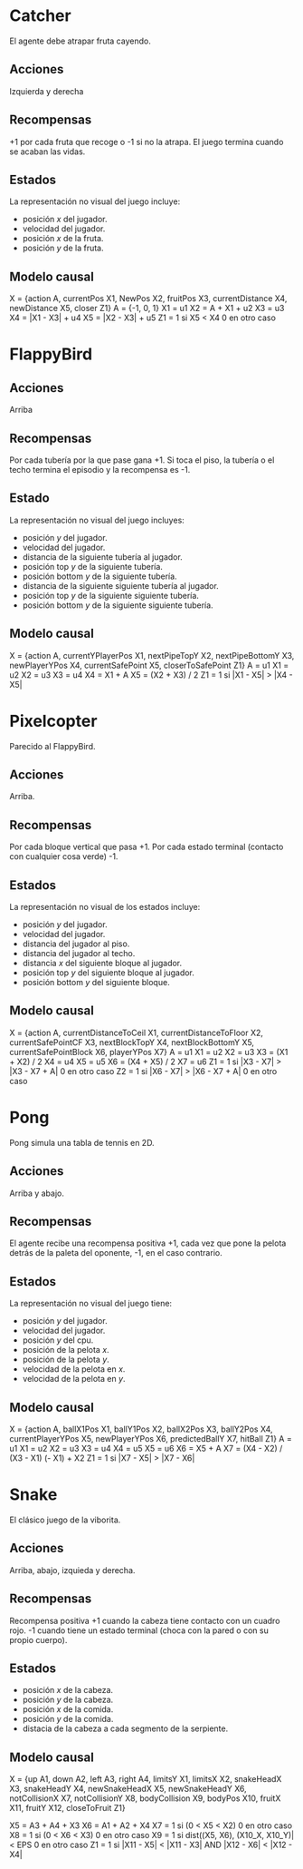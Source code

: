 # Catcher

El agente debe atrapar fruta cayendo.

## Acciones

Izquierda y derecha

## Recompensas 

+1 por cada fruta que recoge o -1 si no la atrapa. El juego termina cuando 
se acaban las vidas.

## Estados

La representación no visual del juego incluye:

* posición *x* del jugador.
* velocidad del jugador.
* posición *x* de la fruta.
* posición *y* de la fruta.

## Modelo causal

X = {action A, currentPos X1, NewPos X2, fruitPos X3, currentDistance X4, newDistance X5, closer Z1}
A = {-1, 0, 1}
X1 = u1
X2 = A + X1 + u2
X3 = u3
X4 = |X1 - X3| + u4
X5 = |X2 - X3| + u5
Z1 = 1 si X5 < X4 0 en otro caso



# FlappyBird

## Acciones

Arriba

## Recompensas

Por cada tubería por la que pase gana +1. Si toca el piso, la tubería o el techo termina el episodio y la recompensa es -1.

## Estado

La representación no visual del juego incluyes:

* posición *y* del jugador.
* velocidad del jugador.
* distancia de la siguiente tubería al jugador.
* posición top *y* de la siguiente tubería.
* posición bottom  *y* de la siguiente tubería.
* distancia de la siguiente siguiente tubería al jugador.
* posición top *y* de la siguiente siguiente tubería.
* posición bottom *y* de la siguiente siguiente tubería.

## Modelo causal

X = {action A, currentYPlayerPos X1, nextPipeTopY X2, nextPipeBottomY X3, newPlayerYPos X4, currentSafePoint X5, closerToSafePoint Z1}
A  = u1
X1 = u2
X2 = u3
X3 = u4
X4 = X1 + A
X5 = (X2 + X3) / 2
Z1 = 1 si |X1 - X5| > |X4 - X5|



# Pixelcopter

Parecido al FlappyBird.

## Acciones

Arriba.

## Recompensas

Por cada bloque vertical que pasa +1. Por cada estado terminal (contacto con 
cualquier cosa verde) -1.

## Estados

La representación no visual de los estados incluye:

* posición *y* del jugador.
* velocidad del jugador.
* distancia del jugador al piso.
* distancia del jugador al techo.
* distancia *x* del siguiente bloque al jugador.
* posición top *y* del siguiente bloque al jugador.
* posición bottom *y* del siguiente bloque.

## Modelo causal

X = {action A, currentDistanceToCeil X1, currentDistanceToFloor X2, currentSafePointCF X3, nextBlockTopY X4, nextBlockBottomY X5, currentSafePointBlock X6, playerYPos X7}
A = u1
X1 = u2
X2 = u3
X3 = (X1 + X2) / 2
X4 = u4
X5 = u5
X6 = (X4 + X5)  / 2
X7 = u6
Z1 = 1 si |X3 - X7| > |X3 - X7 + A| 0 en otro caso
Z2 = 1 si |X6 - X7| > |X6 - X7 + A| 0 en otro caso

# Pong

Pong simula una tabla de tennis en 2D.

## Acciones

Arriba y abajo.

## Recompensas

El agente recibe una recompensa positiva +1, cada vez que pone la pelota
detrás de la paleta del oponente, -1, en el caso contrario.

## Estados

La representación no visual del juego tiene:

* posición *y* del jugador.
* velocidad del jugador.
* posición *y* del cpu.
* posición de la pelota *x*.
* posición de la pelota *y*.
* velocidad de la pelota en *x*.
* velocidad de la pelota en *y*.

## Modelo causal

X = {action A, ballX1Pos X1, ballY1Pos X2, ballX2Pos X3, ballY2Pos X4, currentPlayerYPos X5, newPlayerYPos X6, predictedBallY X7, hitBall Z1}
A = u1
X1 = u2
X2 = u3
X3 = u4
X4 = u5
X5 = u6
X6 = X5 + A
X7 = (X4 - X2) / (X3 - X1) (- X1) + X2
Z1 = 1 si |X7 - X5| > |X7 - X6|


# Snake

El clásico juego de la viborita.

## Acciones

Arriba, abajo, izquieda y derecha.

## Recompensas

Recompensa positiva +1 cuando la cabeza tiene contacto con un cuadro rojo. 
-1 cuando tiene un estado terminal (choca con la pared o con su propio cuerpo).

## Estados 

* posición *x* de la cabeza.
* posición *y* de la cabeza.
* posición *x* de la comida.
* posición *y* de la comida.
* distacia de la cabeza a cada segmento de la serpiente.

## Modelo causal

X = {up A1, down A2, left A3, right A4, limitsY X1, limitsX X2, snakeHeadX X3, snakeHeadY X4, 
newSnakeHeadX X5, newSnakeHeadY X6, notCollisionX X7, notCollisionY X8, bodyCollision X9, bodyPos X10, 
fruitX X11, fruitY X12, closeToFruit Z1}

X5 = A3 + A4 + X3
X6 = A1 + A2 + X4
X7 = 1 si (0 < X5 < X2) 0 en otro caso
X8 = 1 si (0 < X6 < X3) 0 en otro caso
X9 = 1 si dist((X5, X6), (X10_X, X10_Y)| < EPS 0 en otro caso
Z1 = 1 si |X11 - X5| < |X11 - X3| AND |X12 - X6| < |X12 - X4|
